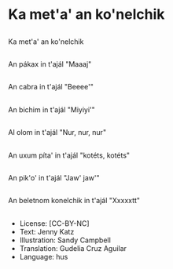 # Ka met'a' an ko'nelchik

##
Ka met'a' an ko'nelchik

##
An pákax in t'ajál "Maaaj"

##
An cabra in t'ajál "Beeee'"

##
An bichim in t'ajál "Miyiyi'"

##
Al olom in t'ajál "Nur, nur, nur"

##
An uxum píta' in t'ajál "kotéts, kotéts"

##
An pik'o' in t'ajál "Jaw' jaw'"

##
An beletnom konelchik in t'ajál "Xxxxxtt"

##
* License: [CC-BY-NC]
* Text: Jenny Katz
* Illustration: Sandy Campbell
* Translation: Gudelia Cruz Aguilar
* Language: hus
